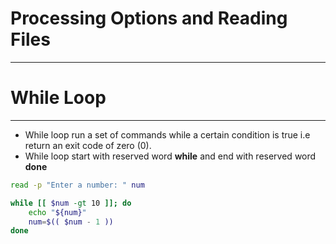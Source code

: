 # Processing Options and Reading Files
----

# While Loop
----

- While loop run a set of commands while a certain condition is true i.e return an exit code of zero (0).
- While loop start with reserved word **while** and end with reserved word **done**

```bash
read -p "Enter a number: " num

while [[ $num -gt 10 ]]; do
    echo "${num}"
    num=$(( $num - 1 ))
done

```